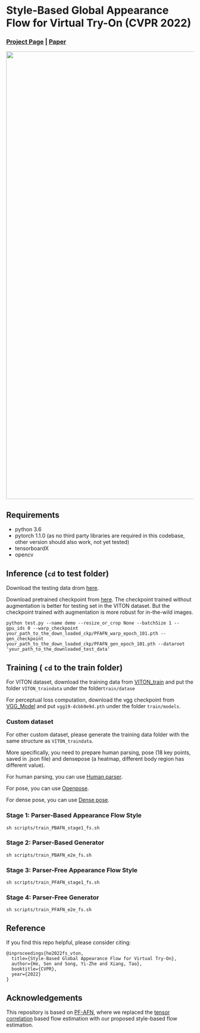 # Style-Based Global Appearance Flow for Virtual Try-On (CVPR 2022)
### [Project Page](https://github.com/SenHe/Flow-Style-VTON/) | [Paper](https://github.com/SenHe/Flow-Style-VTON/)
<div align="center">
<img src=./fig/archi.png width="1200">
</div>

## Requirements

- python 3.6
- pytorch 1.1.0 (as no third party libraries are required in this codebase, other version should also work, not yet tested)
- tensorboardX
- opencv

## Inference (`cd` to test folder)

Download the testing data drom [here](https://drive.google.com/file/d/1Y7uV0gomwWyxCvvH8TIbY7D9cTAUy6om/view).

Download pretrained checkpoint from [here](https://drive.google.com/drive/folders/1hunG-84GOSq-qviJRvkXeSMFgnItOTTU?usp=sharing).
The checkpoint trained without augmentation is better for testing set in the VITON dataset. But the checkpoint trained with augmentation is more robust for in-the-wild images.
```
python test.py --name demo --resize_or_crop None --batchSize 1 --gpu_ids 0 --warp_checkpoint your_path_to_the_down_loaded_ckp/PFAFN_warp_epoch_101.pth --gen_checkpoint your_path_to_the_down_loaded_ckp/PFAFN_gen_epoch_101.pth --dataroot 'your_path_to_the_downloaded_test_data'
```

## Training ( `cd` to the train folder)

For VITON dataset, download the training data from [VITON_train](https://drive.google.com/file/d/1Uc0DTTkSfCPXDhd4CMx2TQlzlC6bDolK/view?usp=sharing) and put the folder `VITON_traindata` under the folder`train/datase` 

For perceptual loss computation, download  the vgg checkpoint from [VGG_Model](https://drive.google.com/file/d/1Mw24L52FfOT9xXm3I1GL8btn7vttsHd9/view?usp=sharing) and put `vgg19-dcbb9e9d.pth` under the folder `train/models`.

### Custom dataset

For other custom dataset, please generate the training data folder with the same structure as `VITON_traindata`.

More specifically, you need to prepare human parsing, pose (18 key points, saved in .json file) and densepose (a heatmap, different body region has different value).

For human parsing, you can use [Human parser](https://github.com/levindabhi/Self-Correction-Human-Parsing-for-ACGPN).

For pose, you can use [Openpose](https://github.com/CMU-Perceptual-Computing-Lab/openpose).

For dense pose, you can use [Dense pose](https://github.com/facebookresearch/DensePose).


### Stage 1: Parser-Based Appearance Flow Style
```
sh scripts/train_PBAFN_stage1_fs.sh
```
### Stage 2: Parser-Based Generator
```
sh scripts/train_PBAFN_e2e_fs.sh
```

### Stage 3: Parser-Free Appearance Flow Style
```
sh scripts/train_PFAFN_stage1_fs.sh
```

### Stage 4: Parser-Free Generator
```
sh scripts/train_PFAFN_e2e_fs.sh
```


## Reference

If you find this repo helpful, please consider citing:

```
@inproceedings{he2022fs_vton,
  title={Style-Based Global Appearance Flow for Virtual Try-On},
  author={He, Sen and Song, Yi-Zhe and Xiang, Tao},
  booktitle={CVPR},
  year={2022}
}
```

## Acknowledgements

This repository is based on [PF-AFN](https://github.com/geyuying/PF-AFN), where we replaced the [tensor correlation](https://github.com/lmb-freiburg/flownet2) based flow estimation with our proposed style-based flow estimation.

